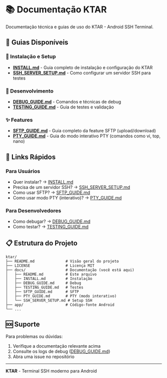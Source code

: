 # 📚 Documentação KTAR

Documentação técnica e guias de uso do KTAR - Android SSH Terminal.

## 📖 Guias Disponíveis

### 🚀 Instalação e Setup
- **[INSTALL.md](INSTALL.md)** - Guia completo de instalação e configuração do KTAR
- **[SSH_SERVER_SETUP.md](SSH_SERVER_SETUP.md)** - Como configurar um servidor SSH para testes

### 🔧 Desenvolvimento
- **[DEBUG_GUIDE.md](DEBUG_GUIDE.md)** - Comandos e técnicas de debug
- **[TESTING_GUIDE.md](TESTING_GUIDE.md)** - Guia de testes e validação

### ✨ Features
- **[SFTP_GUIDE.md](SFTP_GUIDE.md)** - Guia completo da feature SFTP (upload/download)
- **[PTY_GUIDE.md](PTY_GUIDE.md)** - Guia do modo interativo PTY (comandos como vi, top, nano)

## 🎯 Links Rápidos

### Para Usuários
- Quer instalar? → [INSTALL.md](INSTALL.md)
- Precisa de um servidor SSH? → [SSH_SERVER_SETUP.md](SSH_SERVER_SETUP.md)
- Como usar SFTP? → [SFTP_GUIDE.md](SFTP_GUIDE.md)
- Como usar modo PTY (interativo)? → [PTY_GUIDE.md](PTY_GUIDE.md)

### Para Desenvolvedores
- Como debugar? → [DEBUG_GUIDE.md](DEBUG_GUIDE.md)
- Como testar? → [TESTING_GUIDE.md](TESTING_GUIDE.md)

## 📋 Estrutura do Projeto

```
ktar/
├── README.md              # Visão geral do projeto
├── LICENSE                # Licença MIT
├── docs/                  # Documentação (você está aqui)
│   ├── README.md          # Este arquivo
│   ├── INSTALL.md         # Instalação
│   ├── DEBUG_GUIDE.md     # Debug
│   ├── TESTING_GUIDE.md   # Testes
│   ├── SFTP_GUIDE.md      # SFTP
│   ├── PTY_GUIDE.md       # PTY (modo interativo)
│   └── SSH_SERVER_SETUP.md # Setup SSH
├── app/                   # Código-fonte Android
└── ...
```

## 🆘 Suporte

Para problemas ou dúvidas:
1. Verifique a documentação relevante acima
2. Consulte os logs de debug ([DEBUG_GUIDE.md](DEBUG_GUIDE.md))
3. Abra uma issue no repositório

---

**KTAR** - Terminal SSH moderno para Android
